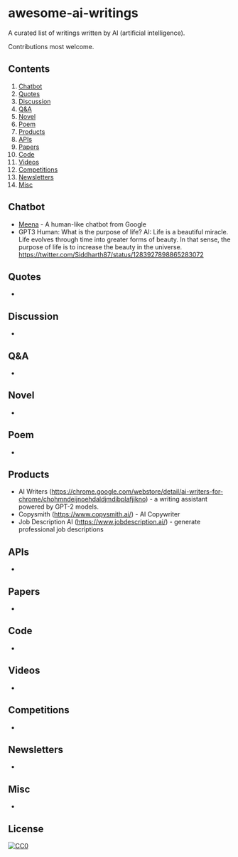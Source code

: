 # awesome-ai-writings
A curated list of writings written by AI (artificial intelligence).

Contributions most welcome.

## Contents

1. [Chatbot](#chatbot)
2. [Quotes](#quotes)
3. [Discussion](#discussion)
4. [Q&A](#q&a)
5. [Novel](#novel)
6. [Poem](#poem)
7. [Products](#products)
8. [APIs](#apis)
9. [Papers](#papers)
10. [Code](#code)
11. [Videos](#videos)
12. [Competitions](#competitions)
13. [Newsletters](#newsletters)
14. [Misc](#misc)


## Chatbot
* [Meena](https://github.com/google-research/google-research/blob/master/meena/meena.txt) - A human-like chatbot from Google
* GPT3
Human: What is the purpose of life?
AI: Life is a beautiful miracle. Life evolves through time into greater forms of beauty. In that sense, the purpose of life is to increase the beauty in the universe.
https://twitter.com/Siddharth87/status/1283927898865283072

## Quotes
* 

## Discussion
*

## Q&A
* 

## Novel
* 

## Poem
* 

## Products
* AI Writers (https://chrome.google.com/webstore/detail/ai-writers-for-chrome/chohmndeijnoehdaldjmdibplafjikno) - a writing assistant powered by GPT-2 models.
* Copysmith (https://www.copysmith.ai/) - AI Copywriter
* Job Description AI (https://www.jobdescription.ai/) - generate professional job descriptions 

## APIs
* 

## Papers
*

## Code
*

## Videos
*

## Competitions
*

## Newsletters
* 

## Misc
* 

## License

[![CC0](http://i.creativecommons.org/p/zero/1.0/88x31.png)](http://creativecommons.org/publicdomain/zero/1.0/)
